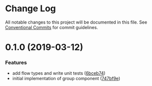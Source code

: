 # Change Log

All notable changes to this project will be documented in this file.
See [Conventional Commits](https://conventionalcommits.org) for commit guidelines.

# 0.1.0 (2019-03-12)


### Features

* add flow types and write unit tests ([6bceb74](https://github.com/davegomez/silky/commit/6bceb74))
* initial implementation of group component ([747bf9e](https://github.com/davegomez/silky/commit/747bf9e))
